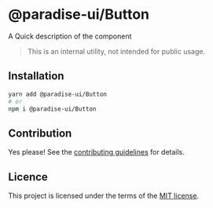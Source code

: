 # @paradise-ui/Button

A Quick description of the component

> This is an internal utility, not intended for public usage.

## Installation

```sh
yarn add @paradise-ui/Button
# or
npm i @paradise-ui/Button
```

## Contribution

Yes please! See the
[contributing guidelines](https://github.com/devaradise/pui/blob/master/CONTRIBUTING.md)
for details.

## Licence

This project is licensed under the terms of the
[MIT license](https://github.com/devaradise/pui/blob/master/LICENSE).